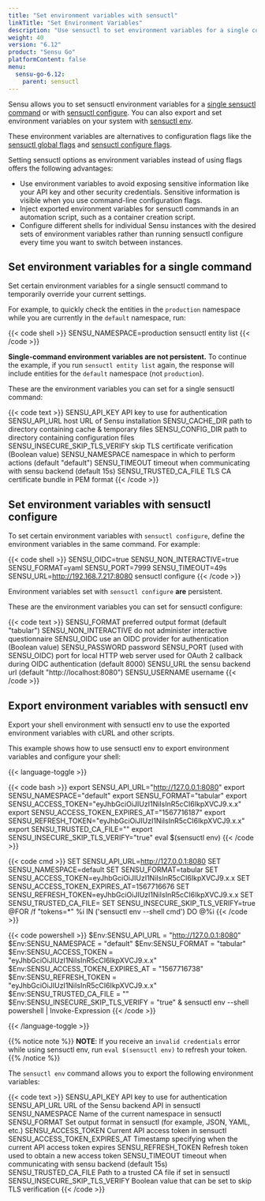 ```yaml
---
title: "Set environment variables with sensuctl"
linkTitle: "Set Environment Variables"
description: "Use sensuctl to set environment variables for a single command or for all sensuctl commands and export and set environment variables on your system."
weight: 40
version: "6.12"
product: "Sensu Go"
platformContent: false 
menu:
  sensu-go-6.12:
    parent: sensuctl
---
```


Sensu allows you to set sensuctl environment variables for a [single sensuctl command][1] or with [sensuctl configure][2].
You can also export and set environment variables on your system with [sensuctl env][3].

These environment variables are alternatives to configuration flags like the [sensuctl global flags][4] and [sensuctl configure flags][5].

Setting sensuctl options as environment variables instead of using flags offers the following advantages:

- Use environment variables to avoid exposing sensitive information like your API key and other security credentials.
Sensitive information is visible when you use command-line configuration flags.
- Inject exported environment variables for sensuctl commands in an automation script, such as a container creation script.
- Configure different shells for individual Sensu instances with the desired sets of environment variables rather than running sensuctl configure every time you want to switch between instances.

## Set environment variables for a single command

Set certain environment variables for a single sensuctl command to temporarily override your current settings.

For example, to quickly check the entities in the `production` namespace while you are currently in the `default` namespace, run:

{{< code shell >}}
SENSU_NAMESPACE=production sensuctl entity list
{{< /code >}}

**Single-command environment variables are not persistent.**
To continue the example, if you run `sensuctl entity list` again, the response will include entities for the `default` namespace (not `production`).

These are the environment variables you can set for a single sensuctl command:

{{< code text >}}
SENSU_API_KEY                     API key to use for authentication
SENSU_API_URL                     host URL of Sensu installation
SENSU_CACHE_DIR                   path to directory containing cache & temporary files
SENSU_CONFIG_DIR                  path to directory containing configuration files
SENSU_INSECURE_SKIP_TLS_VERIFY    skip TLS certificate verification (Boolean value)
SENSU_NAMESPACE                   namespace in which to perform actions (default "default")
SENSU_TIMEOUT                     timeout when communicating with sensu backend (default 15s)
SENSU_TRUSTED_CA_FILE             TLS CA certificate bundle in PEM format
{{< /code >}}

## Set environment variables with sensuctl configure

To set certain environment variables with `sensuctl configure`, define the environment variables in the same command.
For example:

{{< code shell >}}
SENSU_OIDC=true SENSU_NON_INTERACTIVE=true SENSU_FORMAT=yaml SENSU_PORT=7999 SENSU_TIMEOUT=49s SENSU_URL=http://192.168.7.217:8080 sensuctl configure
{{< /code >}}

Environment variables set with `sensuctl configure` **are** persistent.

These are the environment variables you can set for sensuctl configure:

{{< code text >}}
SENSU_FORMAT                      preferred output format (default "tabular")
SENSU_NON_INTERACTIVE             do not administer interactive questionnaire
SENSU_OIDC                        use an OIDC provider for authentication (Boolean value)
SENSU_PASSWORD                    password
SENSU_PORT (used with SENSU_OIDC) port for local HTTP web server used for OAuth 2 callback during OIDC authentication (default 8000)
SENSU_URL                         the sensu backend url (default "http://localhost:8080")
SENSU_USERNAME                    username
{{< /code >}}

## Export environment variables with sensuctl env

Export your shell environment with sensuctl env to use the exported environment variables with cURL and other scripts.

This example shows how to use sensuctl env to export environment variables and configure your shell:

{{< language-toggle >}}

{{< code bash >}}
export SENSU_API_URL="http://127.0.0.1:8080"
export SENSU_NAMESPACE="default"
export SENSU_FORMAT="tabular"
export SENSU_ACCESS_TOKEN="eyJhbGciOiJIUzI1NiIsInR5cCI6IkpXVCJ9.x.x"
export SENSU_ACCESS_TOKEN_EXPIRES_AT="1567716187"
export SENSU_REFRESH_TOKEN="eyJhbGciOiJIUzI1NiIsInR5cCI6IkpXVCJ9.x.x"
export SENSU_TRUSTED_CA_FILE=""
export SENSU_INSECURE_SKIP_TLS_VERIFY="true"
eval $(sensuctl env)
{{< /code >}}

{{< code cmd >}}
SET SENSU_API_URL=http://127.0.0.1:8080
SET SENSU_NAMESPACE=default
SET SENSU_FORMAT=tabular
SET SENSU_ACCESS_TOKEN=eyJhbGciOiJIUzI1NiIsInR5cCI6IkpXVCJ9.x.x
SET SENSU_ACCESS_TOKEN_EXPIRES_AT=1567716676
SET SENSU_REFRESH_TOKEN=eyJhbGciOiJIUzI1NiIsInR5cCI6IkpXVCJ9.x.x
SET SENSU_TRUSTED_CA_FILE=
SET SENSU_INSECURE_SKIP_TLS_VERIFY=true
@FOR /f "tokens=*" %i IN ('sensuctl env --shell cmd') DO @%i
{{< /code >}}

{{< code powershell >}}
$Env:SENSU_API_URL = "http://127.0.0.1:8080"
$Env:SENSU_NAMESPACE = "default"
$Env:SENSU_FORMAT = "tabular"
$Env:SENSU_ACCESS_TOKEN = "eyJhbGciOiJIUzI1NiIsInR5cCI6IkpXVCJ9.x.x"
$Env:SENSU_ACCESS_TOKEN_EXPIRES_AT = "1567716738"
$Env:SENSU_REFRESH_TOKEN = "eyJhbGciOiJIUzI1NiIsInR5cCI6IkpXVCJ9.x.x"
$Env:SENSU_TRUSTED_CA_FILE = ""
$Env:SENSU_INSECURE_SKIP_TLS_VERIFY = "true"
& sensuctl env --shell powershell | Invoke-Expression
{{< /code >}}

{{< /language-toggle >}}

{{% notice note %}}
**NOTE**: If you receive an `invalid credentials` error while using sensuctl env, run `eval $(sensuctl env)` to refresh your token.
{{% /notice %}}

The `sensuctl env` command allows you to export the following environment variables:

{{< code text >}}
SENSU_API_KEY                     API key to use for authentication
SENSU_API_URL                     URL of the Sensu backend API in sensuctl
SENSU_NAMESPACE                   Name of the current namespace in sensuctl
SENSU_FORMAT                      Set output format in sensuctl (for example, JSON, YAML, etc.)
SENSU_ACCESS_TOKEN                Current API access token in sensuctl
SENSU_ACCESS_TOKEN_EXPIRES_AT     Timestamp specifying when the current API access token expires
SENSU_REFRESH_TOKEN               Refresh token used to obtain a new access token
SENSU_TIMEOUT                     timeout when communicating with sensu backend (default 15s)
SENSU_TRUSTED_CA_FILE             Path to a trusted CA file if set in sensuctl
SENSU_INSECURE_SKIP_TLS_VERIFY    Boolean value that can be set to skip TLS verification
{{< /code >}}


[1]: #set-environment-variables-for-a-single-command
[2]: #set-environment-variables-with-sensuctl-configure
[3]: #set-environment-variables-with-sensuctl-env
[4]: ../#use-global-flags-for-sensuctl-settings
[5]: ../#sensuctl-configure-flags
